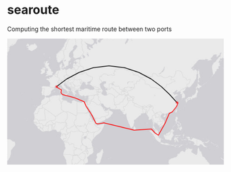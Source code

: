 # searoute
Computing the shortest maritime route between two ports

![From Marseille to Shangai](img/mars_shan.png)
